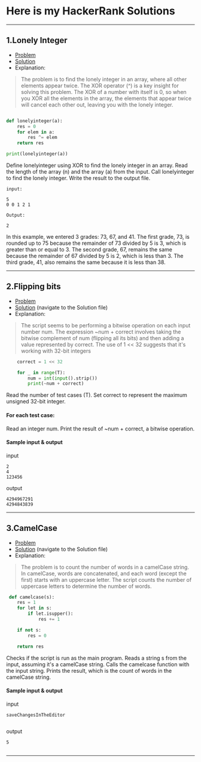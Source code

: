 # Here is my HackerRank Solutions
---
## 1.Lonely Integer
  - [Problem](https://www.hackerrank.com/challenges/lonely-integer/problem?isFullScreen=true)
  - [Solution](Grading_Students/gradingstudents.py)  
  - Explanation:
  > The problem is to find the lonely integer in an array, where all other elements appear twice. The XOR operator (^) is a key insight for solving this problem. The XOR of a number with itself is 0, so when you XOR all the elements in the array, the elements that appear twice will cancel each other out, leaving you with the lonely integer.
```python

def lonelyinteger(a):
    res = 0
    for elem in a:
        res ^= elem
    return res

print(lonelyinteger(a))


```

Define lonelyinteger using XOR to find the lonely integer in an array.
Read the length of the array (n) and the array (a) from the input.
Call lonelyinteger to find the lonely integer.
Write the result to the output file.

```
input:

5
0 0 1 2 1

Output:

2
```
In this example, we entered 3 grades: 73, 67, and 41. The first grade, 73, is rounded up to 75 because the remainder of 73 divided by 5 is 3, which is greater than or equal to 3. The second grade, 67, remains the same because the remainder of 67 divided by 5 is 2, which is less than 3. The third grade, 41, also remains the same because it is less than 38.
****
## 2.Flipping bits

  - [Problem](https://www.hackerrank.com/challenges/flipping-bits/problem?isFullScreen=true)
  - [Solution](Mini-Max_Sum/minimaxsum.py) (navigate to the Solution file)
  - Explanation:
  >The script seems to be performing a bitwise operation on each input number num. The expression ~num + correct involves taking the bitwise complement of num (flipping all its bits) and then adding a value represented by correct. The use of 1 << 32 suggests that it's working with 32-bit integers

```python
    correct = 1 << 32

    for _ in range(T):
        num = int(input().strip())
        print(~num + correct)

```
Read the number of test cases (T).
Set correct to represent the maximum unsigned 32-bit integer.
#### For each test case:
Read an integer num.
Print the result of ~num + correct, a bitwise operation.

#### Sample input & output
input
```
2
4
123456
```
output
```
4294967291
4294843839
```
****
## 3.CamelCase

  - [Problem](https://www.hackerrank.com/challenges/camelcase/problem?isFullScreen=true)
  - [Solution](Mini-Max_Sum/minimaxsum.py) (navigate to the Solution file)
  - Explanation:
  >The problem is to count the number of words in a camelCase string. In camelCase, words are concatenated, and each word (except the first) starts with an uppercase letter. The script counts the number of uppercase letters to determine the number of words.

```python
 def camelcase(s):
    res = 1
    for let in s:
        if let.isupper():
            res += 1

    if not s:
        res = 0

    return res

```
Checks if the script is run as the main program.
Reads a string s from the input, assuming it's a camelCase string.
Calls the camelcase function with the input string.
Prints the result, which is the count of words in the camelCase string.

#### Sample input & output
input
```
saveChangesInTheEditor


```
output
```
5


```
****


